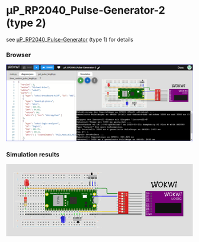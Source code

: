 # µP_RP2040_Pulse-Generator-2 (type 2)

see [µP_RP2040_Pulse-Generator](https://github.com/griemide/simulation/tree/main/%C2%B5P_RP2040_Pulse-Generator) (type 1) for details


### Browser
![2 png](µP_RP2040_Pulse-Generator-2.png)


### Simulation results
![2 gif](µP_RP2040_Pulse-Generator-2.gif)
